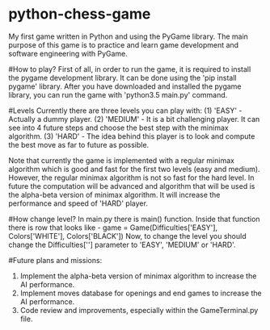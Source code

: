 # python-chess-game
My first game written in Python and using the PyGame library. The main purpose of this game is to practice and learn game development and software engineering with PyGame.

#How to play?
First of all, in order to run the game, it is required to install the pygame development library. It can be done using the 'pip install pygame' library. After you have downloaded and installed the pygame library, you can run the game with 'python3.5 main.py' command.

#Levels
Currently there are three levels you can play with:
  (1) 'EASY' - Actually a dummy player. 
  (2) 'MEDIUM' - It is a bit challenging player. It can see into 4 future steps and choose the best step with the minimax algorithm.
  (3) 'HARD' - The idea behind this player is to look and compute the best move as far to future as possible. 

Note that currently the game is implemented with a regular minimax algorithm which is good and fast for the first two levels (easy and medium). However, the regular minimax algorithm is not so fast for the hard level. In future the computation will be advanced and algorithm that will be used is the alpha-beta version of minimax algorithm. It will increase the performance and speed of 'HARD' player.

#How change level?
In main.py there is main() function. Inside that function there is row that looks like - 
  game = Game(Difficulties['EASY'], Colors['WHITE'], Colors['BLACK'])
Now, to change the level you should change the Difficulties[''] parameter to 'EASY', 'MEDIUM' or 'HARD'. 
 
#Future plans and missions:
1) Implement the alpha-beta version of minimax algorithm to increase the AI performance.
2) Implement moves database for openings and end games to increase the AI performance.
3) Code review and improvements, especially within the GameTerminal.py file. 
